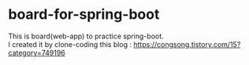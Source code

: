 # board-for-spring-boot
This is board(web-app) to practice spring-boot.  
I created it by clone-coding this blog : https://congsong.tistory.com/15?category=749196
